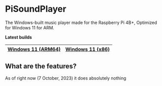 # PiSoundPlayer
The Windows-built music player made for the Raspberry Pi 4B+, Optimized for Windows 11 for ARM.

**Latest builds**

| [Windows 11 (ARM64)](https://github.com/imadofficial/PiSpeaker/releases) | [Windows 11 (x86)](https://github.com/imadofficial/PiSpeaker/releases)
| ------------- | ------------- |

## What are the features?
As of right now (7 October, 2023) it does absolutely nothing
